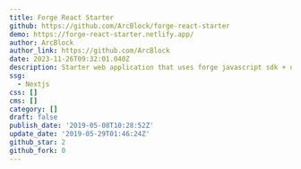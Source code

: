 ```yaml
---
title: Forge React Starter
github: https://github.com/ArcBlock/forge-react-starter
demo: https://forge-react-starter.netlify.app/
author: ArcBlock
author_link: https://github.com/ArcBlock
date: 2023-11-26T09:32:01.040Z
description: Starter web application that uses forge javascript sdk + did sdk and react
ssg:
  - Nextjs
css: []
cms: []
category: []
draft: false
publish_date: '2019-05-08T10:28:52Z'
update_date: '2019-05-29T01:46:24Z'
github_star: 2
github_fork: 0
---
```

